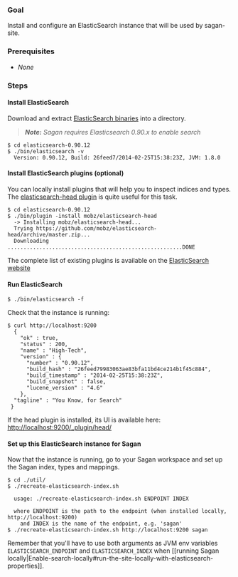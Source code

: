 ### Goal

Install and configure an ElasticSearch instance that will be used by sagan-site.

### Prerequisites

 - _None_

### Steps

#### Install ElasticSearch

Download and extract [ElasticSearch binaries](http://www.elasticsearch.org/downloads/0-90-12/) into a directory.

> _**Note:** Sagan requires Elasticsearch 0.90.x to enable search_

    $ cd elasticsearch-0.90.12
    $ ./bin/elasticsearch -v
      Version: 0.90.12, Build: 26feed7/2014-02-25T15:38:23Z, JVM: 1.8.0

#### Install ElasticSearch plugins (optional)

You can locally install plugins that will help you to inspect indices and types.
The [elasticsearch-head plugin](http://mobz.github.io/elasticsearch-head/) is quite useful for this task.

    $ cd elasticsearch-0.90.12
    $ ./bin/plugin -install mobz/elasticsearch-head
      -> Installing mobz/elasticsearch-head...
      Trying https://github.com/mobz/elasticsearch-head/archive/master.zip...
      Downloading .......................................................DONE

The complete list of existing plugins is available on the [ElasticSearch website](http://www.elasticsearch.org/guide/en/elasticsearch/reference/current/modules-plugins.html#known-plugins)

#### Run ElasticSearch

    $ ./bin/elasticsearch -f

Check that the instance is running:

    $ curl http://localhost:9200
      {
        "ok" : true,
        "status" : 200,
        "name" : "High-Tech",
        "version" : {
          "number" : "0.90.12",
          "build_hash" : "26feed79983063ae83bfa11bd4ce214b1f45c884",
          "build_timestamp" : "2014-02-25T15:38:23Z",
          "build_snapshot" : false,
          "lucene_version" : "4.6"
        },
      "tagline" : "You Know, for Search"
     }

If the head plugin is installed, its UI is available here: <http://localhost:9200/_plugin/head/> 

#### Set up this ElasticSearch instance for Sagan

Now that the instance is running, go to your Sagan workspace and set up the Sagan index, types and mappings.

    $ cd ./util/
    $ ./recreate-elasticsearch-index.sh

      usage: ./recreate-elasticsearch-index.sh ENDPOINT INDEX

      where ENDPOINT is the path to the endpoint (when installed locally, http://localhost:9200)
        and INDEX is the name of the endpoint, e.g. 'sagan'
    $ ./recreate-elasticsearch-index.sh http://localhost:9200 sagan

Remember that you'll have to use both arguments as JVM env variables `ELASTICSEARCH_ENDPOINT` and `ELASTICSEARCH_INDEX` when [[running Sagan locally|Enable-search-locally#run-the-site-locally-with-elasticsearch-properties]].

